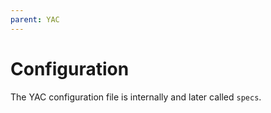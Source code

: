 ```yaml
---
parent: YAC
---
```

# Configuration

The YAC configuration file is internally and later called `specs`.
